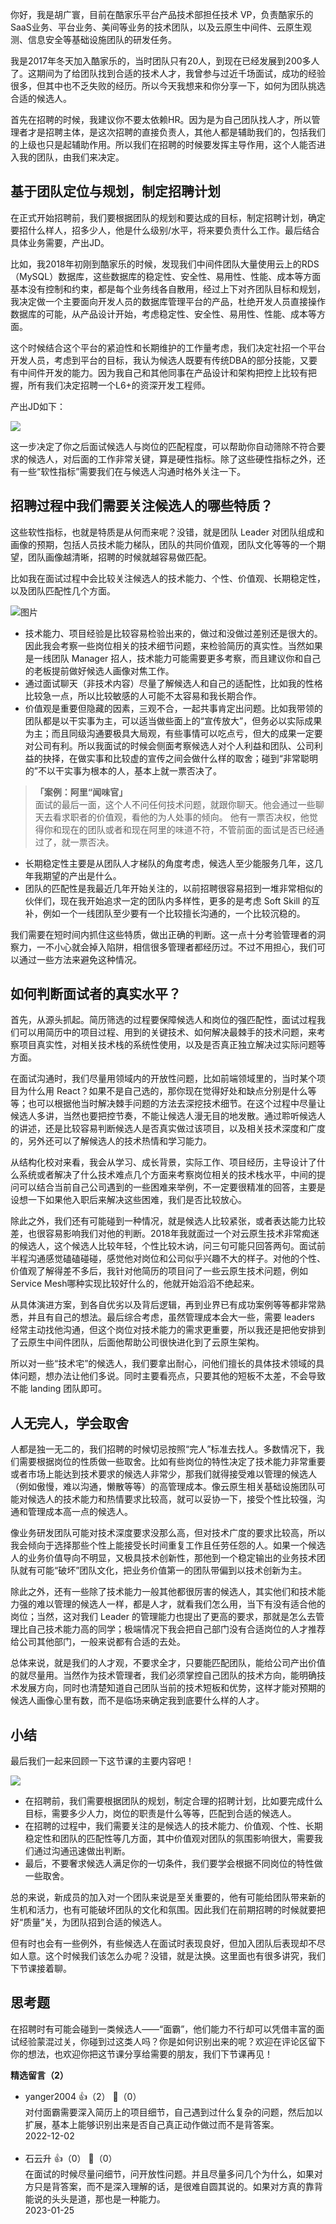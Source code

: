 你好，我是胡广寰，目前在酷家乐平台产品技术部担任技术 VP，负责酷家乐的SaaS业务、平台业务、美间等业务的技术团队，以及云原生中间件、云原生观测、信息安全等基础设施团队的研发任务。

我是2017年冬天加入酷家乐的，当时团队只有20人，到现在已经发展到200多人了。这期间为了给团队找到合适的技术人才，我曾参与过近千场面试，成功的经验很多，但其中也不乏失败的经历。所以今天我想来和你分享一下，如何为团队挑选合适的候选人。

首先在招聘的时候，我建议你不要太依赖HR。因为是为自己团队找人才，所以管理者才是招聘主体，是这次招聘的直接负责人，其他人都是辅助我们的，包括我们的上级也只是起辅助作用。所以我们在招聘的时候要发挥主导作用，这个人能否进入我的团队，由我们来决定。

## 基于团队定位与规划，制定招聘计划

在正式开始招聘前，我们要根据团队的规划和要达成的目标，制定招聘计划，确定要招什么样人，招多少人，他是什么级别/水平，将来要负责什么工作。最后结合具体业务需要，产出JD。

比如，我2018年初刚到酷家乐的时候，发现我们中间件团队大量使用云上的RDS（MySQL）数据库，这些数据库的稳定性、安全性、易用性、性能、成本等方面基本没有控制和约束，都是每个业务线各自散用，经过上下对齐团队目标和规划，我决定做一个主要面向开发人员的数据库管理平台的产品，杜绝开发人员直接操作数据库的可能，从产品设计开始，考虑稳定性、安全性、易用性、性能、成本等方面。

这个时候结合这个平台的紧迫性和长期维护的工作量考虑，我们决定社招一个平台开发人员，考虑到平台的目标，我认为候选人既要有传统DBA的部分技能，又要有中间件开发的能力。因为我自己和其他同事在产品设计和架构把控上比较有把握，所有我们决定招聘一个L6+的资深开发工程师。

产出JD如下：

![](https://static001.geekbang.org/resource/image/e7/bb/e7a8148b0a9496d37e0410b38c3db5bb.png?wh=1688x1334)

这一步决定了你之后面试候选人与岗位的匹配程度，可以帮助你自动筛除不符合要求的候选人，对后面的工作非常关键，算是硬性指标。除了这些硬性指标之外，还有一些“软性指标”需要我们在与候选人沟通时格外关注一下。

## 招聘过程中我们需要关注候选人的哪些特质？

这些软性指标，也就是特质是从何而来呢？没错，就是团队 Leader 对团队组成和画像的预期，包括人员技术能力梯队，团队的共同价值观，团队文化等等的一个期望，团队画像越清晰，招聘的时候就越容易做匹配。

比如我在面试过程中会比较关注候选人的技术能力、个性、价值观、长期稳定性，以及团队匹配性几个方面。

![图片](https://static001.geekbang.org/resource/image/e7/e2/e7c5f124d9d1d20607e57896beaabae2.png?wh=1920x1241)

- 技术能力、项目经验是比较容易检验出来的，做过和没做过差别还是很大的。因此我会考察一些岗位相关的技术细节问题，来检验简历的真实性。当然如果是一线团队 Manager 招人，技术能力可能需要更多考察，而且建议你和自己的老板提前做好候选人画像对焦工作。
- 通过面试聊天（非技术内容）尽量了解候选人和自己的适配性，比如我的性格比较急一点，所以比较敏感的人可能不太容易和我长期合作。
- 价值观是重要但隐藏的因素，三观不合，一起共事肯定出问题。比如我带领的团队都是以干实事为主，可以适当做些面上的“宣传放大”，但务必以实际成果为主；而且同级沟通要极具大局观，有些事情可以吃点亏，但大的成果一定要对公司有利。所以我面试的时候会侧面考察候选人对个人利益和团队、公司利益的抉择，在做实事和比较虚的宣传之间会做什么样的取舍；碰到“非常聪明的”不以干实事为根本的人，基本上就一票否决了。

> **「案例：阿里“闻味官」**  
> 面试的最后一面，这个人不问任何技术问题，就跟你聊天。他会通过一些聊天去看求职者的价值观，看他的为人处事的倾向。 他有一票否决权，他觉得你和现在的团队或者和现在阿里的味道不符，不管前面的面试是否已经通过了，就一票否决。

- 长期稳定性主要是从团队人才梯队的角度考虑，候选人至少能服务几年，这几年我期望的产出是什么。
- 团队的匹配性是我最近几年开始关注的，以前招聘很容易招到一堆非常相似的伙伴们，现在我开始追求一定的团队内多样性，更多的是考虑 Soft Skill 的互补，例如一个一线团队至少要有一个比较擅长沟通的，一个比较沉稳的。

我们需要在短时间内抓住这些特质，做出正确的判断。这一点十分考验管理者的洞察力，一不小心就会掉入陷阱，相信很多管理者都经历过。不过不用担心，我们可以通过一些方法来避免这种情况。

## 如何判断面试者的真实水平？

首先，从源头抓起。简历筛选的过程要保障候选人和岗位的强匹配性，面试过程我们可以用简历中的项目过程、用到的关键技术、如何解决最棘手的技术问题，来考察项目真实性，对相关技术栈的系统性使用，以及是否真正独立解决过实际问题等方面。

在面试沟通时，我们尽量用领域内的开放性问题，比如前端领域里的，当时某个项目为什么用 React？如果不是自己选的，那你现在觉得好处和缺点分别是什么等等；也可以根据他当时解决棘手问题的方法去深挖技术细节。在这个过程中尽量让候选人多讲，当然也要把控节奏，不能让候选人漫无目的地发散。通过聆听候选人的讲述，还是比较容易判断候选人是否真实做过该项目，以及相关技术深度和广度的，另外还可以了解候选人的技术热情和学习能力。

从结构化校对来看，我会从学习、成长背景，实际工作、项目经历，主导设计了什么系统或者解决了什么技术难点几个方面来考察岗位相关的技术栈水平，中间的提问可以结合当前自己公司遇到的一些困难来举例，不一定要很精准的回答，主要是设想一下如果他入职后来解决这些困难，我们是否比较放心。

除此之外，我们还有可能碰到一种情况，就是候选人比较紧张，或者表达能力比较差，也很容易影响我们对他的判断。2018年我就面过一个对云原生技术非常痴迷的候选人，这个候选人比较年轻，个性比较木讷，问三句可能只回答两句。面试前半程沟通感觉磕磕碰碰，感觉他对岗位和公司似乎兴趣不大的样子。对他的个性、价值观了解得差不多后，我针对他简历的项目问了一些云原生技术问题，例如 Service Mesh哪种实现比较好什么的，他就开始滔滔不绝起来。

从具体演进方案，到各自优劣以及背后逻辑，再到业界已有成功案例等等都非常熟悉，并且有自己的想法。最后综合考虑，虽然管理成本会大一些，需要 leaders 经常主动找他沟通，但这个岗位对技术能力的需求更重要，所以我还是把他安排到了云原生中间件团队，后面他帮助公司很快进化到了云原生架构。

所以对一些“技术宅”的候选人，我们要拿出耐心，问他们擅长的具体技术领域的具体问题，想办法让他们多说。同时主要看亮点，只要其他的短板不太差，不会导致不能 landing 团队即可。

## 人无完人，学会取舍

人都是独一无二的，我们招聘的时候切忌按照“完人”标准去找人。多数情况下，我们需要根据岗位的性质做一些取舍。比如有些岗位的特性决定了技术能力非常重要或者市场上能达到技术要求的候选人非常少，那我们就得接受难以管理的候选人（例如傲慢，难以沟通，懒散等等）的高管理成本。像云原生相关基础设施团队可能对候选人的技术能力和热情要求比较高，就可以妥协一下，接受个性比较强，沟通和管理成本高一点的候选人。

像业务研发团队可能对技术深度要求没那么高，但对技术广度的要求比较高，所以我会倾向于选择那些个性上能接受长时间重复工作且任劳任怨的人。如果一个候选人的业务价值导向不明显，又极具技术创新性，那他到一个稳定输出的业务技术团队就有可能“破坏”团队文化，把业务价值第一的团队带偏到以技术创新为主。

除此之外，还有一些除了技术能力一般其他都很厉害的候选人，其实他们和技术能力强的难以管理的候选人一样，都是人才，就看我们怎么用，当下有没有适合他的岗位；当然，这对我们 Leader 的管理能力也提出了更高的要求，那就是怎么去管理比自己技术能力高的同学；极端情况下我会把自己部门没有合适岗位的人才推荐给公司其他部门，一般来说都有合适的去处。

总体来说，就是我们的人才观，不要求全才，只要能匹配团队，能给公司产出价值的就尽量用。当然作为技术管理者，我们必须掌控自己团队的技术方向，能明确技术发展方向，同时也清楚知道自己团队当前的技术短板和优势，这样才能对预期的候选人画像心里有数，而不是临场来确定我到底要什么样的人才。

## 小结

最后我们一起来回顾一下这节课的主要内容吧！

![](https://static001.geekbang.org/resource/image/d2/69/d216855864749675a723e0b783356069.png?wh=2218x1262)

- 在招聘前，我们需要根据团队的规划，制定合理的招聘计划，比如要完成什么目标，需要多少人力，岗位的职责是什么等等，匹配到合适的候选人。
- 在招聘的过程中，我们需要关注的是候选人的技术能力、价值观、个性、长期稳定性和团队的匹配性等几方面，其中价值观对团队的氛围影响很大，需要我们通过沟通迅速做出判断。
- 最后，不要奢求候选人满足你的一切条件，我们要学会根据不同岗位的特性做一些取舍。

总的来说，新成员的加入对一个团队来说是至关重要的，他有可能给团队带来新的生机和活力，也有可能破坏团队的文化和氛围。因此我们在前期招聘的时候就要把好“质量”关，为团队招到合适的候选人。

但有时也会有一些例外，有些候选人在面试时表现良好，但加入团队后表现却不尽如人意。这个时候我们该怎么办呢？没错，就是汰换。这里面也有很多讲究，我们下节课接着聊。

## 思考题

在招聘时有可能会碰到一类候选人——“面霸”，他们能力不行却可以凭借丰富的面试经验蒙混过关，你碰到过这类人吗？你是如何识别出来的呢？欢迎在评论区留下你的想法，也欢迎你把这节课分享给需要的朋友，我们下节课再见！
<div><strong>精选留言（2）</strong></div><ul>
<li><span>yanger2004</span> 👍（2） 💬（0）<div>对付面霸需要深入简历上的项目细节，自己遇到过什么复杂的问题，然后加以扩展，基本上能够识别出来是否自己真正动作做过而不是背答案。</div>2022-12-02</li><br/><li><span>石云升</span> 👍（0） 💬（0）<div>在面试的时候尽量问细节，问开放性问题。并且尽量多问几个为什么，如果对方只是背答案，而不是深入理解的话，是很难自圆其说的。如果对方真的靠背能说的头头是道，那也是一种能力。</div>2023-01-25</li><br/>
</ul>
